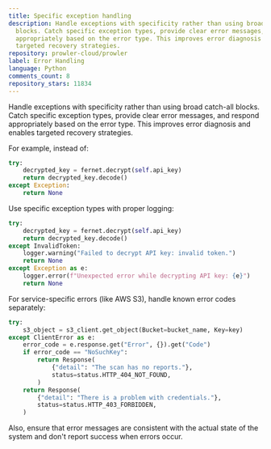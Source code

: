 ```yaml
---
title: Specific exception handling
description: Handle exceptions with specificity rather than using broad catch-all
  blocks. Catch specific exception types, provide clear error messages, and respond
  appropriately based on the error type. This improves error diagnosis and enables
  targeted recovery strategies.
repository: prowler-cloud/prowler
label: Error Handling
language: Python
comments_count: 8
repository_stars: 11834
---
```


Handle exceptions with specificity rather than using broad catch-all blocks. Catch specific exception types, provide clear error messages, and respond appropriately based on the error type. This improves error diagnosis and enables targeted recovery strategies.

For example, instead of:
```python
try:
    decrypted_key = fernet.decrypt(self.api_key)
    return decrypted_key.decode()
except Exception:
    return None
```

Use specific exception types with proper logging:
```python
try:
    decrypted_key = fernet.decrypt(self.api_key)
    return decrypted_key.decode()
except InvalidToken:
    logger.warning("Failed to decrypt API key: invalid token.")
    return None
except Exception as e:
    logger.error(f"Unexpected error while decrypting API key: {e}")
    return None
```

For service-specific errors (like AWS S3), handle known error codes separately:
```python
try:
    s3_object = s3_client.get_object(Bucket=bucket_name, Key=key)
except ClientError as e:
    error_code = e.response.get("Error", {}).get("Code")
    if error_code == "NoSuchKey":
        return Response(
            {"detail": "The scan has no reports."},
            status=status.HTTP_404_NOT_FOUND,
        )
    return Response(
        {"detail": "There is a problem with credentials."},
        status=status.HTTP_403_FORBIDDEN,
    )
```

Also, ensure that error messages are consistent with the actual state of the system and don't report success when errors occur.